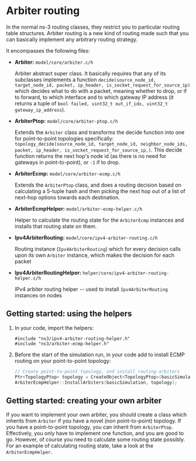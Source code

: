 # Arbiter routing

In the normal ns-3 routing classes, they restrict you to particular routing table structures. Arbiter routing is a new kind of routing made such that you can basically implement any arbitrary routing strategy.

It encompasses the following files:

* **Arbiter:** `model/core/arbiter.c/h`

  Arbiter abstract super class. It basically requires that any of its subclasses implements a function `decide(source_node_id, target_node_id, packet, ip_header, is_socket_request_for_source_ip)` which decides what to do with a packet, meaning whether to drop, or if to forward, to which interface and to which gateway IP address (it returns a tuple of `bool failed, uint32_t out_if_idx, uint32_t gateway_ip_address`).
  
* **ArbiterPtop:** `model/core/arbiter-ptop.c/h`

   Extends the `Arbiter` class and transforms the decide function into one for point-to-point topologies specifically: `topology_decide(source_node_id, target_node_id, neighbor_node_ids, packet, ip_header, is_socket_request_for_source_ip,)`. This decide function returns the next hop's node id (as there is no need for gateways in point-to-point), or `-1` if to drop.
   
* **ArbiterEcmp:** `model/core/arbiter-ecmp.c/h`

  Extends the `ArbiterPtop` class, and does a routing decision based on calculating a 5-tuple hash and then picking the next hop out of a list of next-hop options towards each destination.
   
* **ArbiterEcmpHelper:** `model/arbiter-ecmp-helper.c/h`

  Helper to calculate the routing state for the `ArbiterEcmp` instances and installs that routing state on them.
   
* **Ipv4ArbiterRouting:** `model/core/ipv4-arbiter-routing.c/h`

  Routing instance (`Ipv4ArbiterRouting`) which for every decision calls upon its own `Arbiter` instance, which makes the decision for each packet
  
* **Ipv4ArbiterRoutingHelper:** `helper/core/ipv4-arbiter-routing-helper.c/h`

   IPv4 arbiter routing helper -- used to install `Ipv4ArbiterRouting` instances on nodes


## Getting started: using the helpers

1. In your code, import the helpers:

   ```
   #include "ns3/ipv4-arbiter-routing-helper.h"
   #include "ns3/arbiter-ecmp-helper.h"
   ```

2. Before the start of the simulation run, in your code add to install ECMP routing on your point-to-point topology:

    ```c++
    // Create point-to-point topology, and install routing arbiters
    Ptr<TopologyPtop> topology = CreateObject<TopologyPtop>(basicSimulation);
    ArbiterEcmpHelper::InstallArbiters(basicSimulation, topology);
   ```


## Getting started: creating your own arbiter

If you want to implement your own arbiter, you should create a class which inherits 
from `Arbiter` if you have a novel (non point-to-point) topology. If you have a 
point-to-point topology, you can inherit from `ArbiterPtop`. Effectively, you 
only have to implement one function, and you are good to go. However, of course 
you need to calculate some routing state possibly. For an example of calculating 
routing state, take a look at the `ArbiterEcmpHelper`.
